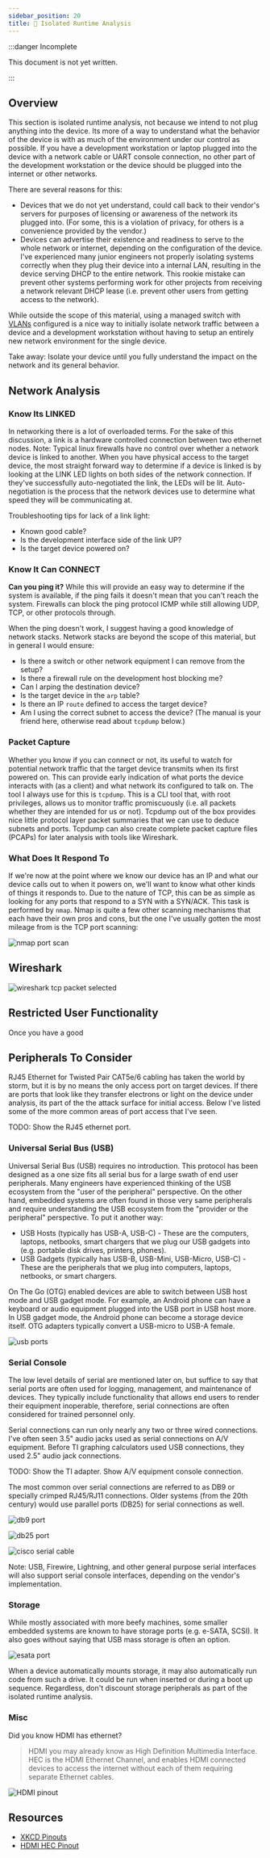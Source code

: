 ```yaml
---
sidebar_position: 20
title: 🏃 Isolated Runtime Analysis
---
```


:::danger Incomplete

This document is not yet written.

:::

## Overview

This section is isolated runtime analysis, not because we intend to not plug anything into the device. Its more of a way to understand what the behavior of the device is with as much of the environment under our control as possible. If you have a development workstation or laptop plugged into the device with a network cable or UART console connection, no other part of the development workstation or the device should be plugged into the internet or other networks.

There are several reasons for this:

- Devices that we do not yet understand, could call back to their vendor's servers for purposes of licensing or awareness of the network its plugged into. (For some, this is a violation of privacy, for others is a convenience provided by the vendor.)
- Devices can advertise their existence and readiness to serve to the whole network or internet, depending on the configuration of the device. I've experienced many junior engineers not properly isolating systems correctly when they plug their device into a internal LAN, resulting in the device serving DHCP to the entire network. This rookie mistake can prevent other systems performing work for other projects from receiving a network relevant DHCP lease (i.e. prevent other users from getting access to the network).

While outside the scope of this material, using a managed switch with [VLANs](https://en.wikipedia.org/wiki/Virtual_LAN) configured is a nice way to initially isolate network traffic between a device and a development workstation without having to setup an entirely new network environment for the single device.

Take away: Isolate your device until you fully understand the impact on the network and its general behavior.

## Network Analysis

### Know Its LINKED

In networking there is a lot of overloaded terms. For the sake of this discussion, a link is a hardware controlled connection between two ethernet nodes. Note: Typical linux firewalls have no control over whether a network device is linked to another. When you have physical access to the target device, the most straight forward way to determine if a device is linked is by looking at the LINK LED lights on both sides of the network connection. If they've successfully auto-negotiated the link, the LEDs will be lit. Auto-negotiation is the process that the network devices use to determine what speed they will be communicating at.

Troubleshooting tips for lack of a link light:

- Known good cable?
- Is the development interface side of the link UP?
- Is the target device powered on?

### Know It Can CONNECT

**Can you ping it?** While this will provide an easy way to determine if the system is available, if the ping fails it doesn't mean that you can't reach the system. Firewalls can block the ping protocol ICMP while still allowing UDP, TCP, or other protocols through.

When the ping doesn't work, I suggest having a good knowledge of network stacks. Network stacks are beyond the scope of this material, but in general I would ensure:

- Is there a switch or other network equipment I can remove from the setup?
- Is there a firewall rule on the development host blocking me?
- Can I arping the destination device?
- Is the target device in the `arp` table?
- Is there an IP `route` defined to access the target device?
- Am I using the correct subnet to access the device? (The manual is your friend here, otherwise read about `tcpdump` below.)

### Packet Capture

Whether you know if you can connect or not, its useful to watch for potential network traffic that the target device transmits when its first powered on. This can provide early indication of what ports the device interacts with (as a client) and what network its configured to talk on. The tool I always use for this is `tcpdump`. This is a CLI tool that, with root privileges, allows us to monitor traffic promiscuously (i.e. all packets whether they are intended for us or not). Tcpdump out of the box provides nice little protocol layer packet summaries that we can use to deduce subnets and ports. Tcpdump can also create complete packet capture files (PCAPs) for later analysis with tools like Wireshark.

<!-- TODO: Show tcpdump usage and analysis. -->

### What Does It Respond To

If we're now at the point where we know our device has an IP and what our device calls out to when it powers on, we'll want to know what other kinds of things it responds to. Due to the nature of TCP, this can be as simple as looking for any ports that respond to a SYN with a SYN/ACK. This task is performed by `nmap`. Nmap is quite a few other scanning mechanisms that each have their own pros and cons, but the one I've usually gotten the most mileage from is the TCP port scanning:

![nmap port scan](./IsolatedRuntimeAnalysis/nmap-portscan.png)

## Wireshark

![wireshark tcp packet selected](./IsolatedRuntimeAnalysis/ws-packet-selected.png)

## Restricted User Functionality

Once you have a good

## Peripherals To Consider

RJ45 Ethernet for Twisted Pair CAT5e/6 cabling has taken the world by storm, but it is by no means the only access port on target devices. If there are ports that look like they transfer electrons or light on the device under analysis, its part of the the attack surface for initial access. Below I've listed some of the more common areas of port access that I've seen.

TODO: Show the RJ45 ethernet port.

### Universal Serial Bus (USB)

Universal Serial Bus (USB) requires no introduction. This protocol has been designed as a one size fits all serial bus for a large swath of end user peripherals. Many engineers have experienced thinking of the USB ecosystem from the "user of the peripheral" perspective. On the other hand, embedded systems are often found in those very same peripherals and require understanding the USB ecosystem from the "provider or the peripheral" perspective. To put it another way:

- USB Hosts (typically has USB-A, USB-C) - These are the computers, laptops, netbooks, smart chargers that we plug our USB gadgets into (e.g. portable disk drives, printers, phones).
- USB Gadgets (typically has USB-B, USB-Mini, USB-Micro, USB-C) - These are the peripherals that we plug into computers, laptops, netbooks, or smart chargers.

On The Go (OTG) enabled devices are able to switch between USB host mode and USB gadget mode. For example, an Android phone can have a keyboard or audio equipment plugged into the USB port in USB host more. In USB gadget mode, the Android phone can become a storage device itself. OTG adapters typically convert a USB-micro to USB-A female.

![usb ports](./IsolatedRuntimeAnalysis/USB-2-3-Types.png)

### Serial Console

The low level details of serial are mentioned later on, but suffice to say that serial ports are often used for logging, management, and maintenance of devices. They typically include functionality that allows end users to render their equipment inoperable, therefore, serial connections are often considered for trained personnel only.

Serial connections can run only nearly any two or three wired connections. I've often seen 3.5" audio jacks used as serial connections on A/V equipment. Before TI graphing calculators used USB connections, they used 2.5" audio jack connections.

TODO: Show the TI adapter. Show A/V equipment console connection.

The most common over serial connections are referred to as DB9 or specially crimped RJ45/RJ11 connections. Older systems (from the 20th century) would use parallel ports (DB25) for serial connections as well.

![db9 port](./IsolatedRuntimeAnalysis/db9.jpg)

![db25 port](./IsolatedRuntimeAnalysis/parallel-port.jpg)

![cisco serial cable](./IsolatedRuntimeAnalysis/cisco-serial2.png)

Note: USB, Firewire, Lightning, and other general purpose serial interfaces will also support serial console interfaces, depending on the vendor's implementation.

### Storage

While mostly associated with more beefy machines, some smaller embedded systems are known to have storage ports (e.g. e-SATA, SCSI). It also goes without saying that USB mass storage is often an option.

![esata port](./IsolatedRuntimeAnalysis/eSata.jpg)

When a device automatically mounts storage, it may also automatically run code from such a drive. It could be run when inserted or during a boot up sequence. Regardless, don't discount storage peripherals as part of the isolated runtime analysis.

### Misc

Did you know HDMI has ethernet?

> HDMI you may already know as High Definition Multimedia Interface. HEC is the
> HDMI Ethernet Channel, and enables HDMI connected devices to access the internet
> without each of them requiring separate Ethernet cables.

![HDMI pinout](./IsolatedRuntimeAnalysis/hdmi-hec-pinout.jpg)

## Resources

- [XKCD Pinouts](https://galigio.org/2020/06/08/pinouts/)
- [HDMI HEC Pinout](https://www.flickr.com/photos/jmarcd2/8091356838)
